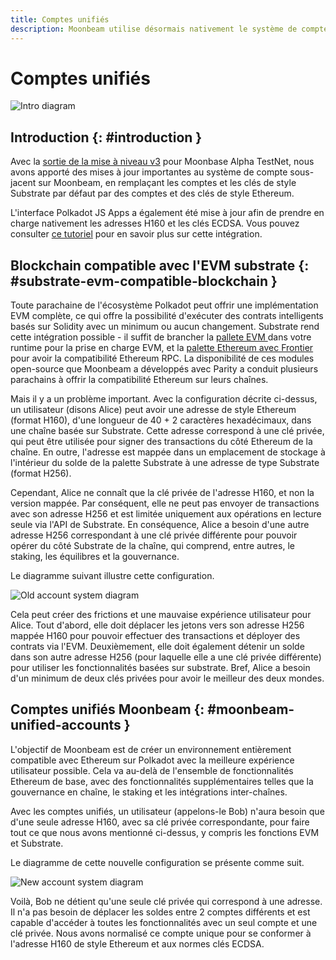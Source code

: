 ```yaml
---
title: Comptes unifiés
description: Moonbeam utilise désormais nativement le système de compte H160 basé sur Ethereum et est pris en charge par Polkadot JS Apps
---
```

# Comptes unifiés

![Intro diagram](/images/learn/features/unified-accounts/unified-accounts-banner.png)

## Introduction {: #introduction } 

Avec la [sortie de la mise à niveau v3](https://www.purestake.com/news/moonbeam-network-upgrades-account-structure-to-match-ethereum/) pour Moonbase Alpha TestNet, nous avons apporté des mises à jour importantes au système de compte sous-jacent sur Moonbeam, en remplaçant les comptes et les clés de style Substrate par défaut par des comptes et des clés de style Ethereum.

L'interface Polkadot JS Apps a également été mise à jour afin de prendre en charge nativement les adresses H160 et les clés ECDSA. Vous pouvez consulter [ce tutoriel](/integrations/wallets/polkadotjs/) pour en savoir plus sur cette intégration.

## Blockchain compatible avec l'EVM substrate {: #substrate-evm-compatible-blockchain } 

Toute parachaine de l'écosystème Polkadot peut offrir une implémentation EVM complète, ce qui offre la possibilité d'exécuter des contrats intelligents basés sur Solidity avec un minimum ou aucun changement. Substrate rend cette intégration possible - il suffit de brancher la [pallete EVM ](https://docs.rs/pallet-evm/2.0.1/pallet_evm/) dans votre runtime pour la prise en charge EVM, et la [palette Ethereum avec Frontier](https://github.com/paritytech/frontier) pour avoir la compatibilité Ethereum RPC. La disponibilité de ces modules open-source que Moonbeam a développés avec Parity a conduit plusieurs parachains à offrir la compatibilité Ethereum sur leurs chaînes.

Mais il y a un problème important. Avec la configuration décrite ci-dessus, un utilisateur (disons Alice) peut avoir une adresse de style Ethereum (format H160), d'une longueur de 40 + 2 caractères hexadécimaux, dans une chaîne basée sur Substrate. Cette adresse correspond à une clé privée, qui peut être utilisée pour signer des transactions du côté Ethereum de la chaîne. En outre, l'adresse est mappée dans un emplacement de stockage à l'intérieur du solde de la palette Substrate à une adresse de type Substrate (format H256). 

Cependant, Alice ne connaît que la clé privée de l'adresse H160, et non la version mappée. Par conséquent, elle ne peut pas envoyer de transactions avec son adresse H256 et est limitée uniquement aux opérations en lecture seule via l'API de Substrate. En conséquence, Alice a besoin d'une autre adresse H256 correspondant à une clé privée différente pour pouvoir opérer du côté Substrate de la chaîne, qui comprend, entre autres, le staking, les équilibres et la gouvernance. 

Le diagramme suivant illustre cette configuration.

![Old account system diagram](/images/learn/features/unified-accounts/unified-accounts-1.png)

Cela peut créer des frictions et une mauvaise expérience utilisateur pour Alice. Tout d'abord, elle doit déplacer les jetons vers son adresse H256 mappée H160 pour pouvoir effectuer des transactions et déployer des contrats via l'EVM. Deuxièmement, elle doit également détenir un solde dans son autre adresse H256 (pour laquelle elle a une clé privée différente) pour utiliser les fonctionnalités basées sur substrate. Bref, Alice a besoin d'un minimum de deux clés privées pour avoir le meilleur des deux mondes.

## Comptes unifiés Moonbeam {: #moonbeam-unified-accounts } 

L'objectif de Moonbeam est de créer un environnement entièrement compatible avec Ethereum sur Polkadot avec la meilleure expérience utilisateur possible. Cela va au-delà de l'ensemble de fonctionnalités Ethereum de base, avec des fonctionnalités supplémentaires telles que la gouvernance en chaîne, le staking et les intégrations inter-chaînes.

Avec les comptes unifiés, un utilisateur (appelons-le Bob) n'aura besoin que d'une seule adresse H160, avec sa clé privée correspondante, pour faire tout ce que nous avons mentionné ci-dessus, y compris les fonctions  EVM et Substrate.

Le diagramme de cette nouvelle configuration se présente comme suit.

![New account system diagram](/images/learn/features/unified-accounts/unified-accounts-2.png)

Voilà, Bob ne détient qu'une seule clé privée qui correspond à une adresse. Il n'a pas besoin de déplacer les soldes entre 2 comptes différents et est capable d'accéder à toutes les fonctionnalités avec un seul compte et une clé privée. Nous avons normalisé ce compte unique pour se conformer à l'adresse H160 de style Ethereum et aux normes clés ECDSA.
